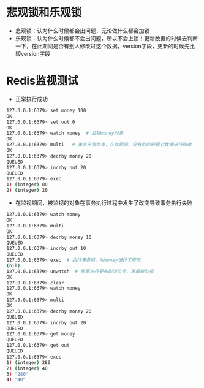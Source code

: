 # 悲观锁和乐观锁
- 悲观锁：认为什么时候都会出问题，无论做什么都会加锁
- 乐观锁：认为什么时候都不会出问题，所以不会上锁！更新数据的时候去判断一下，在此期间是否有别人修改过这个数据，version字段，更新的时候先比较version字段

# Redis监视测试
- 正常执行成功
```bash
127.0.0.1:6379> set money 100
OK
127.0.0.1:6379> set out 0
OK
127.0.0.1:6379> watch money  # 监视money对象
OK
127.0.0.1:6379> multi   # 事务正常结束，在此期间，没有别的线程对数据进行修改
OK
127.0.0.1:6379> decrby money 20
QUEUED
127.0.0.1:6379> incrby out 20
QUEUED
127.0.0.1:6379> exec
1) (integer) 80
2) (integer) 20
```
- 在监视期间，被监视的对象在事务执行过程中发生了改变导致事务执行失败
```bash
127.0.0.1:6379> watch money
OK
127.0.0.1:6379> multi
OK
127.0.0.1:6379> decrby money 10
QUEUED
127.0.0.1:6379> incrby out 10
QUEUED
127.0.0.1:6379> exec  # 执行事务前，对money进行了修改
(nil)
127.0.0.1:6379> unwatch  # 想要执行要先取消监视，再重新监视
OK
127.0.0.1:6379> clear
127.0.0.1:6379> watch money
OK
127.0.0.1:6379> multi
OK
127.0.0.1:6379> decrby money 20
QUEUED
127.0.0.1:6379> incrby out 20
QUEUED
127.0.0.1:6379> get money
QUEUED
127.0.0.1:6379> get out
QUEUED
127.0.0.1:6379> exec
1) (integer) 280
2) (integer) 40
3) "280"
4) "40"
```
